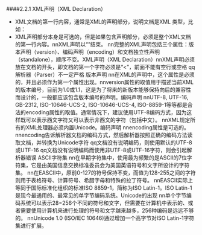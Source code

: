 ####2.2.1 XML声明（XML Declaration）
* XML文档的第一行内容，通常是XML的声明部分，说明文档是XML 类型，比如：
* XML声明部分本身是可选的，但是如果包含声明部分，必须是整个XML文档的第一行内容。nnXML声明以“<?xml”开始，到“?>”结束。
nn完整的XML声明包括三个属性：版本声明（version）、编码声明（encoding）和文档独立性声明（standalone），顺序不变。<?xml version="1.0" encoding="UTF-16" standalone="yes"?>XML声明（XML Declaration）nnXML声明必须放在文档的开头，即文档的第一个字符必须是“<”，前面不能有空行或空格 
qq解析器（Parser）不一定严格 版本声明
nn在XML的声明中，这个属性是必须的，并且必须作为第一个属性出现。nnversion属性的取值用于描述当前XML的版本编号，目前为1.0或1.1，这是为了将来的新版本能够保持向后的兼容性而设计的，一般都应该包含版本编号的声明。编码声明
nnUTF-8, UTF-16, GB-2312, ISO-10646-UCS-2, ISO-10646-UCS-4, ISO-8859-1等等都是合法的encoding属性的取值。通常情况下，建议使用UTF-8编码方式，因为这样既可以表示西文字符又可以表示非西文的字符（包括中文）。
nnXML规定所有的XML处理器必须内置Unicode。编码声明
nnencoding属性是可选的。
nnencoding告诉解析器文档的编码方式，然后解析器按照正确的编码方法读取文档，并转换为Unicode字符 
qq文档没有说明编码，则使用默认的UTF-8或UTF-16 
qq文档没有说明编码而使用非UTF-8或UTF-16字符，则会引起解析器错误 ASCII字符集 
nn在早期字符集中，使用最为频繁的是ASCII的7位字符集，它是由美国信息交换标准委员会为美国英语符号和文字所设计的字符集。
nn在EASCII中，原前0-127的符号保持不变，而值为128-255之间的字符则用于表格符号、计算符号、希腊字母和特殊的拉丁符号。
nnEASCII实际上等同于国际标准化组织的标准ISO 8859-1，简称为ISO Latin-1。ISO Latin-1是现今最通用的、最常见的单字节编码系统。Unicode的出现 
nn单个字节编码系统可以表示28=256个不同的符号和文字，但需要在计算机中表示的、或者需要使用计算机来进行处理的符号和文字越来越多，256种编码是远远不够的。
nnUnicode 1.0 (ISO/IEC 10646)通过增加一个高字节对ISO Latin-1字符集进行扩展。
